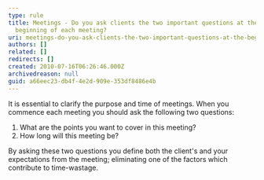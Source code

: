 ```yaml
---
type: rule
title: Meetings - Do you ask clients the two important questions at the
  beginning of each meeting?
uri: meetings-do-you-ask-clients-the-two-important-questions-at-the-beginning-of-each-meeting
authors: []
related: []
redirects: []
created: 2010-07-16T06:26:46.000Z
archivedreason: null
guid: a66eec23-db4f-4e2d-909e-353df8486e4b
---
```


It is essential to clarify the purpose and time of meetings. When you commence each meeting you should ask the following two questions:
<!--endintro-->

1. What are the points you want to cover in this meeting?
2. How long will this meeting be?

By asking these two questions you define both the client's and your expectations from the meeting; eliminating one of the factors which contribute to time-wastage.
